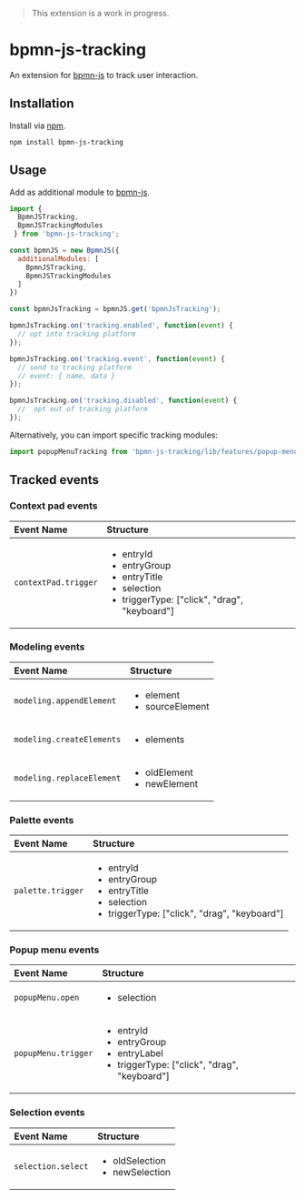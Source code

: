 > This extension is a work in progress.

# bpmn-js-tracking

An extension for [bpmn-js](https://github.com/bpmn-io/bpmn-js) to track user interaction.


## Installation

Install via [npm](http://npmjs.com/).

```
npm install bpmn-js-tracking
```


## Usage

Add as additional module to [bpmn-js](https://github.com/bpmn-io/bpmn-js).

```javascript
import {
  BpmnJSTracking,
  BpmnJSTrackingModules
 } from 'bpmn-js-tracking';

const bpmnJS = new BpmnJS({
  additionalModules: [
    BpmnJSTracking,
    BpmnJSTrackingModules
  ]
})

const bpmnJsTracking = bpmnJS.get('bpmnJsTracking');

bpmnJsTracking.on('tracking.enabled', function(event) {
  // opt into tracking platform
});

bpmnJsTracking.on('tracking.event', function(event) {
  // send to tracking platform
  // event: { name, data }
});

bpmnJsTracking.on('tracking.disabled', function(event) {
  //  opt out of tracking platform
});
```

Alternatively, you can import specific tracking modules:

```javascript
import popupMenuTracking from 'bpmn-js-tracking/lib/features/popup-menu';
```

## Tracked events

### Context pad events

| Event Name | Structure |
| :--- | :--- |
| `contextPad.trigger`| <ul><li>entryId</li><li>entryGroup</li><li>entryTitle</li><li>selection</li><li>triggerType: ["click", "drag", "keyboard"]</li></ul>|

### Modeling events

| Event Name | Structure |
| :--- | :--- |
| `modeling.appendElement`| <ul><li>element</li><li>sourceElement</li></ul>|
| `modeling.createElements`| <ul><li>elements</li></ul>|
| `modeling.replaceElement`| <ul><li>oldElement</li><li>newElement</li></ul>|

### Palette events

| Event Name | Structure |
| :--- | :--- |
| `palette.trigger`| <ul><li>entryId</li><li>entryGroup</li><li>entryTitle</li><li>selection</li><li>triggerType: ["click", "drag", "keyboard"]</li></ul>|
### Popup menu events

| Event Name | Structure |
| :--- | :--- |
| `popupMenu.open`| <ul><li>selection</li></ul>|
| `popupMenu.trigger`| <ul><li>entryId</li><li>entryGroup</li><li>entryLabel</li><li>triggerType: ["click", "drag", "keyboard"]</li></ul>|

### Selection events

| Event Name | Structure |
| :--- | :--- |
| `selection.select`| <ul><li>oldSelection</li><li>newSelection</li></ul>|